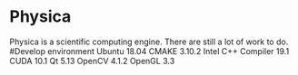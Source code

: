 # Physica
Physica is a scientific computing engine. There are still a lot of work to do.
#Develop environment
Ubuntu 18.04
CMAKE 3.10.2
Intel C++ Compiler 19.1
CUDA 10.1
Qt 5.13
OpenCV 4.1.2
OpenGL 3.3